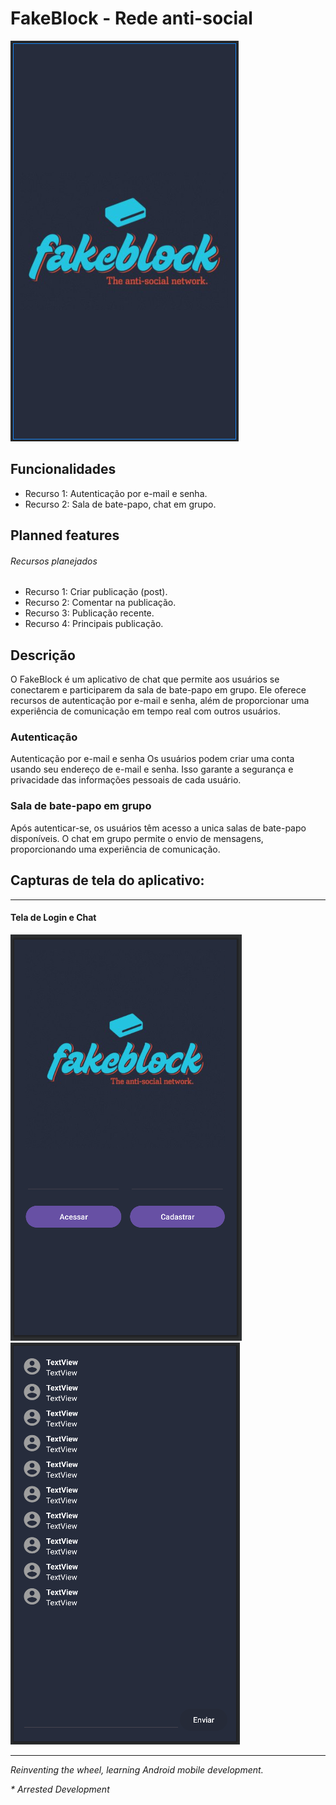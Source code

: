 # FakeBlock - Rede anti-social

![Tela de Lançamento](launch_screen.png)

## Funcionalidades

- Recurso 1: Autenticação por e-mail e senha.
- Recurso 2: Sala de bate-papo, chat em grupo.

## Planned features
###### Recursos planejados

- Recurso 1: Criar publicação (post).
- Recurso 2: Comentar na publicação.
- Recurso 3: Publicação recente.
- Recurso 4: Principais publicação.

## Descrição

O FakeBlock é um aplicativo de chat que permite aos usuários se conectarem e participarem da sala de bate-papo em grupo. Ele oferece recursos de autenticação por e-mail e senha, além de proporcionar uma experiência de comunicação em tempo real com outros usuários.

### Autenticação

Autenticação por e-mail e senha
Os usuários podem criar uma conta usando seu endereço de e-mail e senha. Isso garante a segurança e privacidade das informações pessoais de cada usuário.

### Sala de bate-papo em grupo

Após autenticar-se, os usuários têm acesso a unica salas de bate-papo disponíveis. O chat em grupo permite o envio de mensagens, proporcionando uma experiência de comunicação.

## Capturas de tela do aplicativo:
---
#### Tela de Login e Chat
![Tela de Login](login_screen.png)
![Tela de Chat](chat_screen.png)

---

_Reinventing the wheel, learning Android mobile development._

_* Arrested Development_

<!-- https://github.com/jirawatee/FirebaseRealtimeDatabase-Android -->